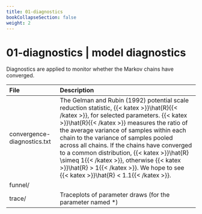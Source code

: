 ```yaml
---
title: 01-diagnostics
bookCollapseSection: false
weight: 2
---
```


# 01-diagnostics | model diagnostics

Diagnostics are applied to monitor whether the Markov chains have converged.

| __File__ | __Description__ |
|:---|:---|
| convergence-diagnostics.txt | The Gelman and Rubin (1992) potential scale reduction statistic, {{< katex >}}\hat{R}{{< /katex >}}, for selected parameters. {{< katex >}}\hat{R}{{< /katex >}} measures the ratio of the average variance of samples within each chain to the variance of samples pooled across all chains. If the chains have converged to a common distribution, {{< katex >}}\hat{R} \simeq 1{{< /katex >}}, otherwise {{< katex >}}\hat{R} > 1{{< /katex >}}. We hope to see {{< katex >}}\hat{R} < 1.1{{< /katex >}}. |
| funnel/ |  |
| trace/ | Traceplots of parameter draws (for the parameter named *) |
